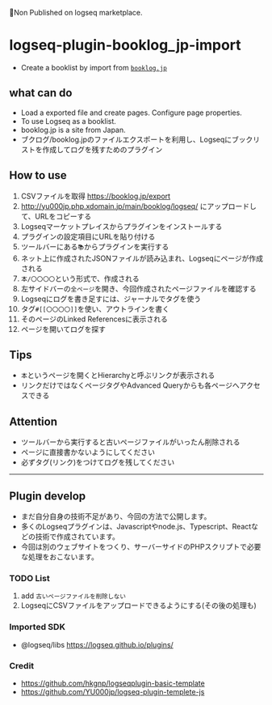 🚩Non Published on logseq marketplace. 

# logseq-plugin-booklog_jp-import
 - Create a booklist by import from [`booklog.jp`](https://booklog.jp/)

## what can  do
- Load a exported file and create pages. Configure page properties.
- To use Logseq as a booklist.
- booklog.jp is a site from Japan.
- ブクログ/booklog.jpのファイルエクスポートを利用し、Logseqにブックリストを作成してログを残すためのプラグイン

## How to use
 1. CSVファイルを取得 https://booklog.jp/export
 1. http://yu000jp.php.xdomain.jp/main/booklog/logseq/ にアップロードして、URLをコピーする
 1. Logseqマーケットプレイスからプラグインをインストールする
 1. プラグインの設定項目にURLを貼り付ける
 1. ツールバーにある`📚`からプラグインを実行する
 1. ネット上に作成されたJSONファイルが読み込まれ、Logseqにページが作成される
 1. `本/〇〇〇〇`という形式で、作成される
 1. 左サイドバーの`全ページ`を開き、今回作成されたページファイルを確認する
 1. Logseqにログを書き足すには、ジャーナルでタグを使う
 1. タグ`#[[〇〇〇〇]]`を使い、アウトラインを書く
 1. そのページのLinked Referencesに表示される
 1. ページを開いてログを探す
 
 ## Tips
 - `本`というページを開くとHierarchyと呼ぶリンクが表示される
 - リンクだけではなくページタグやAdvanced Queryからも各ページへアクセスできる
 
 ## Attention
 - ツールバーから実行すると古いページファイルがいったん削除される
 - ページに直接書かないようにしてください
 - 必ずタグ(リンク)をつけてログを残してください
 
 --- 
 
 ## Plugin develop
 - まだ自分自身の技術不足があり、今回の方法で公開します。
 - 多くのLogseqプラグインは、Javascriptやnode.js、Typescript、Reactなどの技術で作成されています。
 - 今回は別のウェブサイトをつくり、サーバーサイドのPHPスクリプトで必要な処理をおこないます。
 
 ### TODO List
 1. add `古いページファイルを削除しない`
 1. LogseqにCSVファイルをアップロードできるようにする(その後の処理も)


### Imported SDK
 - @logseq/libs https://logseq.github.io/plugins/

### Credit
 - https://github.com/hkgnp/logseqplugin-basic-template
 - https://github.com/YU000jp/logseq-plugin-templete-js
